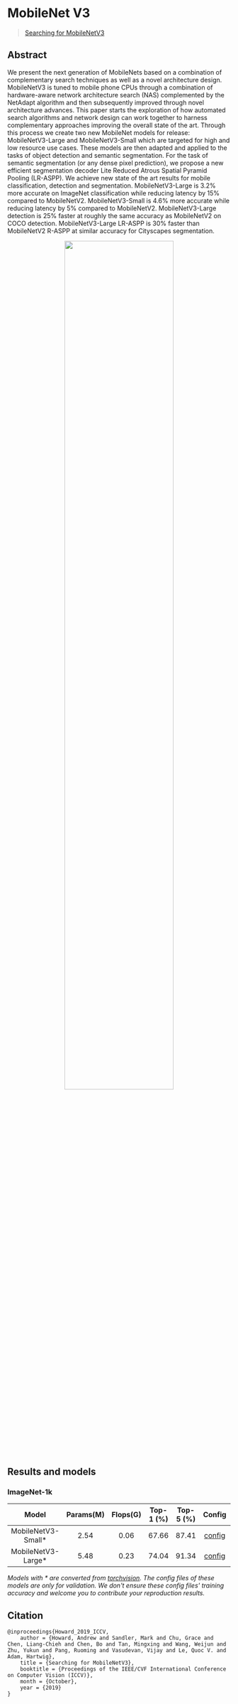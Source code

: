 # MobileNet V3

> [Searching for MobileNetV3](https://arxiv.org/abs/1905.02244)

<!-- [ALGORITHM] -->

## Abstract

We present the next generation of MobileNets based on a combination of complementary search techniques as well as a novel architecture design. MobileNetV3 is tuned to mobile phone CPUs through a combination of hardware-aware network architecture search (NAS) complemented by the NetAdapt algorithm and then subsequently improved through novel architecture advances. This paper starts the exploration of how automated search algorithms and network design can work together to harness complementary approaches improving the overall state of the art. Through this process we create two new MobileNet models for release: MobileNetV3-Large and MobileNetV3-Small which are targeted for high and low resource use cases. These models are then adapted and applied to the tasks of object detection and semantic segmentation. For the task of semantic segmentation (or any dense pixel prediction), we propose a new efficient segmentation decoder Lite Reduced Atrous Spatial Pyramid Pooling (LR-ASPP). We achieve new state of the art results for mobile classification, detection and segmentation. MobileNetV3-Large is 3.2% more accurate on ImageNet classification while reducing latency by 15% compared to MobileNetV2. MobileNetV3-Small is 4.6% more accurate while reducing latency by 5% compared to MobileNetV2. MobileNetV3-Large detection is 25% faster at roughly the same accuracy as MobileNetV2 on COCO detection. MobileNetV3-Large LR-ASPP is 30% faster than MobileNetV2 R-ASPP at similar accuracy for Cityscapes segmentation.

<div align=center>
<img src="https://user-images.githubusercontent.com/26739999/142563801-ef4feacc-ecd7-4d14-a411-8c9d63571749.png" width="70%"/>
</div>

## Results and models

### ImageNet-1k

|        Model        | Params(M) | Flops(G) | Top-1 (%) | Top-5 (%) |                                  Config                                  |                                  Download                                  |
| :-----------------: | :-------: | :------: | :-------: | :-------: | :----------------------------------------------------------------------: | :------------------------------------------------------------------------: |
| MobileNetV3-Small\* |   2.54    |   0.06   |   67.66   |   87.41   | [config](https://github.com/open-mmlab/mmclassification/blob/master/configs/mobilenet_v3/mobilenet-v3-small_8xb32_in1k.py) | [model](https://download.openmmlab.com/mmclassification/v0/mobilenet_v3/convert/mobilenet_v3_small-8427ecf0.pth) |
| MobileNetV3-Large\* |   5.48    |   0.23   |   74.04   |   91.34   | [config](https://github.com/open-mmlab/mmclassification/blob/master/configs/mobilenet_v3/mobilenet-v3-large_8xb32_in1k.py) | [model](https://download.openmmlab.com/mmclassification/v0/mobilenet_v3/convert/mobilenet_v3_large-3ea3c186.pth) |

*Models with * are converted from [torchvision](https://pytorch.org/vision/stable/_modules/torchvision/models/mobilenetv3.html). The config files of these models are only for validation. We don't ensure these config files' training accuracy and welcome you to contribute your reproduction results.*

## Citation

```
@inproceedings{Howard_2019_ICCV,
    author = {Howard, Andrew and Sandler, Mark and Chu, Grace and Chen, Liang-Chieh and Chen, Bo and Tan, Mingxing and Wang, Weijun and Zhu, Yukun and Pang, Ruoming and Vasudevan, Vijay and Le, Quoc V. and Adam, Hartwig},
    title = {Searching for MobileNetV3},
    booktitle = {Proceedings of the IEEE/CVF International Conference on Computer Vision (ICCV)},
    month = {October},
    year = {2019}
}
```
